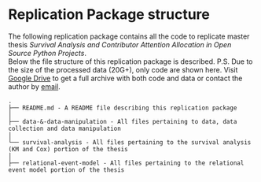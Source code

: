 # Replication Package structure

The following replication package contains all the code to replicate master thesis *Survival Analysis and Contributor Attention Allocation in Open Source Python Projects*.<br />
Below the file structure of this replication package is described.
P.S.
Due to the size of the processed data (20G+), only code are shown here. Visit [Google Drive](https://drive.google.com/drive/folders/15HQMtST6tYOgtqTMiz3Qyw7ioFbniz_Q?usp=drive_link) to get a full archive with both code and data or contact the author by [email](xc.ecnu@gmail.com).
```
.
├── README.md - A README file describing this replication package
│
├── data-&-data-manipulation - All files pertaining to data, data collection and data manipulation
│
└── survival-analysis - All files pertaining to the survival analysis (KM and Cox) portion of the thesis
│
├── relational-event-model - All files pertaining to the relational event model portion of the thesis
```
